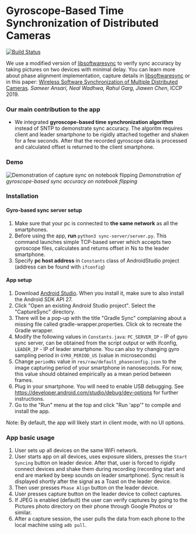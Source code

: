 # Gyroscope-Based Time Synchronization of Distributed Cameras
[![Build Status](https://travis-ci.org/MobileRoboticsSkoltech/twist-n-sync.svg?branch=master)](https://travis-ci.org/MobileRoboticsSkoltech/softwaresync-imu)

We use a modified version of [libsoftwaresync](https://github.com/google-research/libsoftwaresync) to verify sync accuracy by taking pictures on two devices with minimal delay. You can learn more about phase alignment implementation, capture details in [libsoftwaresync](https://github.com/google-research/libsoftwaresync) or in this paper:
[Wireless Software Synchronization of Multiple Distributed Cameras](https://arxiv.org/abs/1812.09366).
_Sameer Ansari, Neal Wadhwa, Rahul Garg, Jiawen Chen_, ICCP 2019.

### Our main contribution to the app

- We integrated **gyroscope-based time synchronization algorithm** instead of SNTP to demonstrate sync accuracy. The algoritm requires client and leader smartphone to be rigidly attached together and shaken for a few seconds. After that the recorded gyroscope data is processed and calculated offset is returned to the client smartphone.

### Demo

![Demonstration of capture sync on notebook flipping](https://imgur.com/MoQsBdw.jpg)
*Demonstration of gyroscope-based sync accuracy on notebook flipping*

### Installation

#### Gyro-based sync server setup

1.  Make sure that your pc is connected to **the same network** as all the smartphones.
2.  Before using the app, **run** ```python3 sync-server/server.py```. This command launches simple TCP-based server which accepts two gyroscope files, calculates and returns offset in Ns to the leader smartphone.
3.  Specify **pc host address** in ```Constants``` class of AndroidStudio project (address can be found with ```ifconfig```)

#### App setup

1.  Download [Android Studio](https://developer.android.com/studio). When you
    install it, make sure to also install the Android SDK API 27.
2.  Click "Open an existing Android Studio project". Select the "CaptureSync"
    directory.
3.  There will be a pop-up with the title "Gradle Sync" complaining about a
    missing file called gradle-wrapper.properties. Click ok to recreate the
    Gradle wrapper.
4.  Modify the following values in ```Constants.java```: ```PC_SERVER_IP``` - IP of gyro sync server, can be obtained from the script output or with ifconfig, ```LEADER_IP``` - IP of leader smartphone. You can also try changing gyro sampling period in ```GYRO_PERIOD_US``` (value in microseconds)
5.  Change ```periodNs``` value in ```res/raw/default_phaseconfig.json``` to the image capturing period of your smartphone in nanoseconds. For now, this value should obtained empirically as a mean period between frames.
6.  Plug in your smartphone. You will need to enable USB debugging. See
    https://developer.android.com/studio/debug/dev-options for further
    instructions.
7.  Go to the "Run" menu at the top and click "Run 'app'" to compile and install
    the app.

Note: By default, the app will likely start in client mode, with no UI options.


### App basic usage

1. User sets up all devices on the same WiFi network.
2. User starts app on all devices, uses exposure sliders, presses the ```Start Syncing``` button on leader device. After that, user is forced to rigidly connect devices and shake them during recording (recording start and end are marked by beep sounds on leader smartphone). Sync result is displayed shortly after the signal as a Toast on the leader device.
3. Then user presses ```Phase Align``` button on the leader device.
3. User presses capture button on the leader device to collect captures.
4. If JPEG is enabled (default) the user can verify captures by going to the Pictures photo directory on their phone through Google Photos or similar.
5. After a capture session, the user pulls the data from each phone to the local machine using ```adb pull```.


